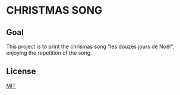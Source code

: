 # CHRISTMAS SONG

## Goal

This project is to print the chrismas song "les douzes jours de Noël", enjoying the repetition of the song.

## License

[MIT](https://choosealicense.com/licenses/mit/)